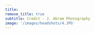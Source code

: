 ```yaml
---
title:
remove_title: true
subtitle: Credit - J. Abram Photography
image: '/images/headshots/4.JPG'
---
```

